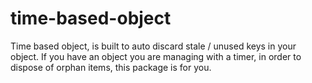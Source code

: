 # time-based-object
Time based object, is built to auto discard stale / unused keys in your object. If you have an object you are managing with a timer, in order to dispose of orphan items, this package is for you.
